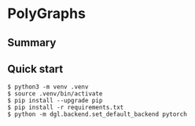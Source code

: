 # PolyGraphs

## Summary

## Quick start

```
$ python3 -m venv .venv
$ source .venv/bin/activate
$ pip install --upgrade pip
$ pip install -r requirements.txt
$ python -m dgl.backend.set_default_backend pytorch
```

